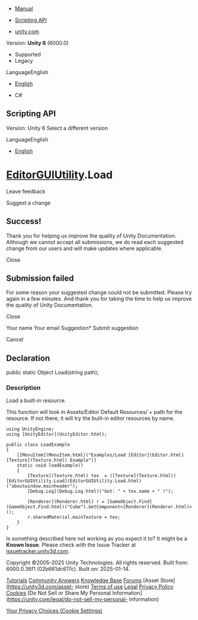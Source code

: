 [ ]()

  * [Manual](../Manual/index.html)
  * [Scripting API](../ScriptReference/index.html)

  * [unity.com](https://unity.com/)

Version: **Unity 6** (6000.0)

  * Supported
  * Legacy

LanguageEnglish

  * [English]()

  * C#

[ ](https://docs.unity3d.com)

## Scripting API

Version: Unity 6 Select a different version

LanguageEnglish

  * [English]()

#  [EditorGUIUtility](EditorGUIUtility.html).Load

Leave feedback

Suggest a change

## Success!

Thank you for helping us improve the quality of Unity Documentation. Although
we cannot accept all submissions, we do read each suggested change from our
users and will make updates where applicable.

Close

## Submission failed

For some reason your suggested change could not be submitted. Please <a>try
again</a> in a few minutes. And thank you for taking the time to help us
improve the quality of Unity Documentation.

Close

Your name Your email Suggestion* Submit suggestion

Cancel

[ ]()

## Declaration

public static Object Load(string path);

### Description

Load a built-in resource.

This function will look in Assets/Editor Default Resources/ + path for the
resource. If not there, it will try the built-in editor resources by name.

    
    
    using UnityEngine;
    using [UnityEditor](UnityEditor.html);  
      
    public class LoadExample
    {
        [[MenuItem](MenuItem.html)("Examples/Load [Editor](Editor.html) [Texture](Texture.html) Example")]
        static void loadExample()
        {
            [Texture](Texture.html) tex  = ([Texture](Texture.html))[EditorGUIUtility.Load](EditorGUIUtility.Load.html)("aboutwindow.mainheader");
            [Debug.Log](Debug.Log.html)("Got: " + tex.name + " !");  
      
            [Renderer](Renderer.html) r = [GameObject.Find](GameObject.Find.html)("Cube").GetComponent<[Renderer](Renderer.html)>();
            r.sharedMaterial.mainTexture = tex;
        }
    }
    

Is something described here not working as you expect it to? It might be a
**Known Issue**. Please check with the Issue Tracker at
[issuetracker.unity3d.com](https://issuetracker.unity3d.com).

Copyright ©2005-2025 Unity Technologies. All rights reserved. Built from:
6000.0.36f1 (02b661dc617c). Built on: 2025-01-14.

[Tutorials](https://unity3d.com/learn) [Community
Answers](https://answers.unity3d.com) [Knowledge
Base](https://support.unity3d.com/hc/en-us)
[Forums](https://forum.unity3d.com) [Asset Store](https://unity3d.com/asset-
store) [Terms of use](https://docs.unity3d.com/Manual/TermsOfUse.html)
[Legal](https://unity.com/legal) [Privacy
Policy](https://unity.com/legal/privacy-policy)
[Cookies](https://unity.com/legal/cookie-policy) [Do Not Sell or Share My
Personal Information](https://unity.com/legal/do-not-sell-my-personal-
information)

[Your Privacy Choices (Cookie Settings)](javascript:void\(0\);)

